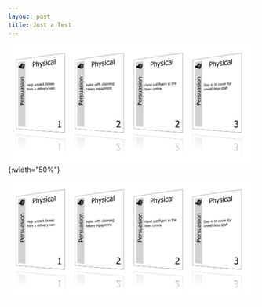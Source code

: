 ```yaml
---
layout: post
title: Just a Test
---
```


![Showcase](/img/showcase.png){:width="50%"}

[![Showcase](/img/showcase.png)](/img/showcase.png)
